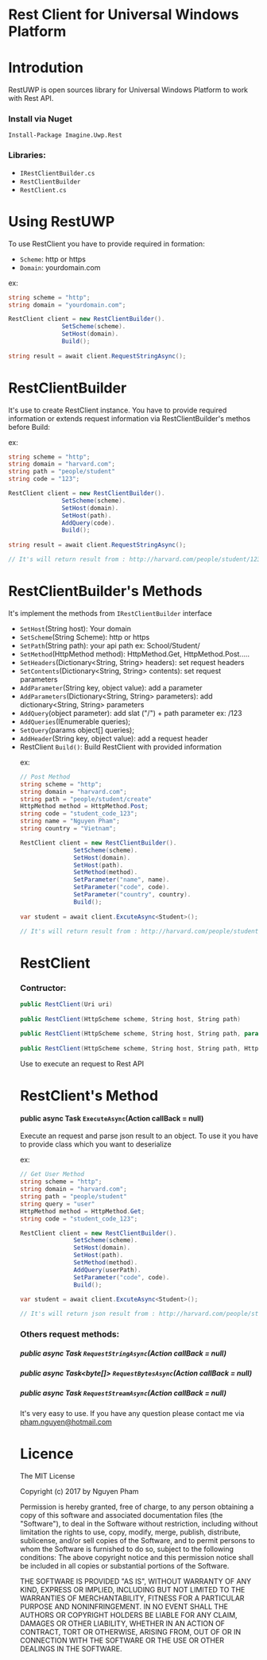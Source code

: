 # Rest Client for Universal Windows Platform
# Introdution
RestUWP is open sources library for Universal Windows Platform to work with Rest API.

### Install via Nuget
``` 
Install-Package Imagine.Uwp.Rest
```

### Libraries:
  - `IRestClientBuilder.cs`
  - `RestClientBuilder`
  - `RestClient.cs`
  
# Using RestUWP
To use RestClient you have to provide required in formation:
  - `Scheme`: http or https
  - `Domain`: yourdomain.com

ex:
```cs
string scheme = "http";
string domain = "yourdomain.com";

RestClient client = new RestClientBuilder().
               SetScheme(scheme).
               SetHost(domain).
               Build();
               
string result = await client.RequestStringAsync();
```
# RestClientBuilder

It's use to create RestClient instance. You have to provide required information or extends request information via RestClientBuilder's methos before Build:

ex: 

```cs
string scheme = "http";
string domain = "harvard.com";
string path = "people/student"
string code = "123";

RestClient client = new RestClientBuilder().
               SetScheme(scheme).
               SetHost(domain).
               SetHost(path).
               AddQuery(code).
               Build();
               
string result = await client.RequestStringAsync();

// It's will return result from : http://harvard.com/people/student/123
```

# RestClientBuilder's Methods

It's implement the methods from `IRestClientBuilder` interface

- `SetHost`(String host): Your domain
- `SetScheme`(String Scheme): http or https
- `SetPath`(String path): your api path ex: School/Student/
- `SetMethod`(HttpMethod method): HttpMethod.Get, HttpMethod.Post.....
- `SetHeaders`(Dictionary<String, String> headers): set request headers 
- `SetContents`(Dictionary<String, String> contents): set request parameters
- `AddParameter`(String key, object value): add a parameter
- `AddParameters`(Dictionary<String, String> parameters): add dictionary<String, String> parameters
- `AddQuery`(object parameter): add slat ("/") + path parameter ex: /123
- `AddQueries`(IEnumerable<Object> queries);
- `SetQuery`(params object[] queries);
- `AddHeader`(String key, object value): add a request header
- RestClient `Build()`: Build RestClient with provided information

ex: 

```cs
// Post Method
string scheme = "http";
string domain = "harvard.com";
string path = "people/student/create"
HttpMethod method = HttpMethod.Post;
string code = "student_code_123";
string name = "Nguyen Pham";
string country = "Vietnam";

RestClient client = new RestClientBuilder().
               SetScheme(scheme).
               SetHost(domain).
               SetHost(path).
               SetMethod(method).
               SetParameter("name", name).
               SetParameter("code", code).
               SetParameter("country", country).
               Build();
                
var student = await client.ExcuteAsync<Student>();

// It's will return result from : http://harvard.com/people/student/create with provided infomations and then deserialize json result to Student object
```

# RestClient
### Contructor:
```cs
public RestClient(Uri uri)
 
public RestClient(HttpScheme scheme, String host, String path)
      
public RestClient(HttpScheme scheme, String host, String path, params object[] queries)
       
public RestClient(HttpScheme scheme, String host, String path, HttpMethod method)
```
Use to execute an request to Rest API 
# RestClient's Method
#### public async Task<T> `ExecuteAsync`<T>(Action<HttpResponseMessage> callBack = null)

Execute an request and parse json result to an object. To use it you have to provide class which you want to deserialize

ex:
```cs
// Get User Method
string scheme = "http";
string domain = "harvard.com";
string path = "people/student"
string query = "user"
HttpMethod method = HttpMethod.Get;
string code = "student_code_123";

RestClient client = new RestClientBuilder().
               SetScheme(scheme).
               SetHost(domain).
               SetHost(path).
               SetMethod(method).
               AddQuery(userPath).
               SetParameter("code", code).
               Build();
                
var student = await client.ExcuteAsync<Student>();

// It's will return json result from : http://harvard.com/people/student/user?code=student_code_123 and deserialize json result to Student object
```

### Others request methods:

#####  public async Task<String> `RequestStringAsync`(Action<HttpResponseMessage> callBack = null)
##### public async Task<byte[]> `RequestBytesAsync`(Action<HttpResponseMessage> callBack = null)
##### public async Task<Stream> `RequestStreamAsync`(Action<HttpResponseMessage> callBack = null)

It's very easy to use. If you have any question please contact me via pham.nguyen@hotmail.com

# Licence 

The MIT License

Copyright (c) 2017 by Nguyen Pham

Permission is hereby granted, free of charge, to any person obtaining a copy of this software and associated documentation files (the "Software"), to deal in the Software without restriction, including without limitation the rights to use, copy, modify, merge, publish, distribute, sublicense, and/or sell copies of the Software, and to permit persons to whom the Software is furnished to do so, subject to the following conditions: The above copyright notice and this permission notice shall be included in all copies or substantial portions of the Software. 

THE SOFTWARE IS PROVIDED "AS IS", WITHOUT WARRANTY OF ANY KIND, EXPRESS OR IMPLIED, INCLUDING BUT NOT LIMITED TO THE WARRANTIES OF MERCHANTABILITY, FITNESS FOR A PARTICULAR PURPOSE AND NONINFRINGEMENT. IN NO EVENT SHALL THE AUTHORS OR COPYRIGHT HOLDERS BE LIABLE FOR ANY CLAIM, DAMAGES OR OTHER LIABILITY, WHETHER IN AN ACTION OF CONTRACT, TORT OR OTHERWISE, ARISING FROM, OUT OF OR IN CONNECTION WITH THE SOFTWARE OR THE USE OR OTHER DEALINGS IN THE SOFTWARE.
